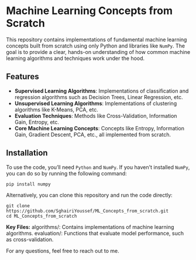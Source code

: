 # Machine Learning Concepts from Scratch

This repository contains implementations of fundamental machine learning concepts built from scratch using only Python and libraries like `NumPy`. The goal is to provide a clear, hands-on understanding of how common machine learning algorithms and techniques work under the hood.

## Features

- **Supervised Learning Algorithms**: Implementations of classification and regression algorithms such as Decision Trees, Linear Regression, etc.
- **Unsupervised Learning Algorithms**: Implementations of clustering algorithms like K-Means, PCA, etc.
- **Evaluation Techniques**: Methods like Cross-Validation, Information Gain, Entropy, etc.
- **Core Machine Learning Concepts**: Concepts like Entropy, Information Gain, Gradient Descent, PCA, etc., all implemented from scratch.

## Installation

To use the code, you’ll need `Python` and `NumPy`. If you haven't installed `NumPy`, you can do so by running the following command:

```bash
pip install numpy
```
Alternatively, you can clone this repository and run the code directly:
```
git clone https://github.com/SghairiYoussef/ML_Concepts_from_scratch.git
cd ML_Concepts_from_scratch
```

**Key Files:**
algorithms/: Contains implementations of machine learning algorithms.
evaluation/: Functions that evaluate model performance, such as cross-validation.

For any questions, feel free to reach out to me.
